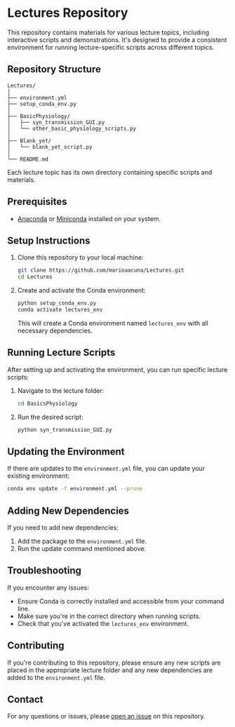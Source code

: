 # Lectures Repository

This repository contains materials for various lecture topics, including interactive scripts and demonstrations. It's designed to provide a consistent environment for running lecture-specific scripts across different topics.

## Repository Structure

```
Lectures/
│
├── environment.yml
├── setup_conda_env.py
│
├── BasicPhysiology/
│   ├── syn_transmission_GUI.py
│   └── other_basic_physiology_scripts.py
│
├── Blank_yet/
│   └── blank_yet_script.py
│
└── README.md
```

Each lecture topic has its own directory containing specific scripts and materials.

## Prerequisites

- [Anaconda](https://www.anaconda.com/products/distribution) or [Miniconda](https://docs.conda.io/en/latest/miniconda.html) installed on your system.

## Setup Instructions

1. Clone this repository to your local machine:
   ``` bash
   git clone https://github.com/marioaacuna/Lectures.git
   cd Lectures
   ```

2. Create and activate the Conda environment:
   ```bash
   python setup_conda_env.py
   conda activate lectures_env
   ```

   This will create a Conda environment named `lectures_env` with all necessary dependencies.

## Running Lecture Scripts

After setting up and activating the environment, you can run specific lecture scripts:

1. Navigate to the lecture folder:
   ```bash
   cd BasicsPhysiology
   ```

2. Run the desired script:
   ```bash
   python syn_transmission_GUI.py
   ```

## Updating the Environment

If there are updates to the `environment.yml` file, you can update your existing environment:

```bash
conda env update -f environment.yml --prune
```

## Adding New Dependencies

If you need to add new dependencies:

1. Add the package to the `environment.yml` file.
2. Run the update command mentioned above.

## Troubleshooting

If you encounter any issues:
- Ensure Conda is correctly installed and accessible from your command line.
- Make sure you're in the correct directory when running scripts.
- Check that you've activated the `lectures_env` environment.

## Contributing

If you're contributing to this repository, please ensure any new scripts are placed in the appropriate lecture folder and any new dependencies are added to the `environment.yml` file.

## Contact

For any questions or issues, please [open an issue](https://github.com/your-username/Lectures/issues) on this repository.